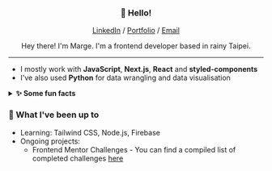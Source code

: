 <div align="center">
  <h3>👋 Hello!</h2>
  <div>
    <a href="https://www.linkedin.com/in/mconsunji/">LinkedIn</a> / <a href="http://mconsunji.com/">Portfolio</a> / <a          href="mailto:marge.consunji@gmail.com">Email</a>
  </div>
  
  <p>Hey there! I'm Marge. I'm a frontend developer based in rainy Taipei.</p>
</div>

<hr />

<ul>
  <li>I mostly work with <b>JavaScript</b>, <b>Next.js</b>, <b>React</b> and <b>styled-components</b></li>
  <li>I've also used <b>Python</b> for data wrangling and data visualisation</li>
</ul>

<details>
  <summary><b>✨ Some fun facts</b></summary>
  <ul>
    <li>I enjoy learning languages. I'm currently learning Mandarin, Japanese, and Korean in my spare time. Living in Taiwan's been a real treat because I get to learn something new everyday!</li>
    <li>I also enjoy drawing, going out on runs, and baking</li>
    <li>I'm currently finishing the Ryuu ga Gotoku/Yakuza series (whilst I put off finishing Dark Souls 3 oops)</li>
    <li>My favourite video game series is Katamari Damacy!</li>
  </ul>
</details>

<h3>🌿 What I've been up to</h3>
<ul>
  <li>Learning: Tailwind CSS, Node.js, Firebase</li>
  <li>Ongoing projects:
    <ul>
      <li>Frontend Mentor Challenges - You can find a compiled list of completed challenges <a href="https://fe-mentor-compilation.herokuapp.com/">here</a>
    </ul>
  </li>
</ul>


